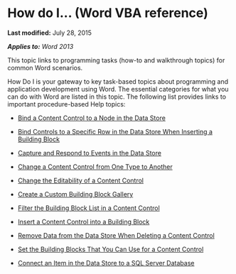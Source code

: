 
# How do I... (Word VBA reference)

 **Last modified:** July 28, 2015

 _**Applies to:** Word 2013_

This topic links to programming tasks (how-to and walkthrough topics) for common Word scenarios.

How Do I is your gateway to key task-based topics about programming and application development using Word. The essential categories for what you can do with Word are listed in this topic. The following list provides links to important procedure-based Help topics:

-  [Bind a Content Control to a Node in the Data Store](f76bcb03-1361-2235-b3ef-cdd078210698.md)
    
-  [Bind Controls to a Specific Row in the Data Store When Inserting a Building Block](c701f613-c14e-267e-7a9b-ea1f193397c2.md)
    
-  [Capture and Respond to Events in the Data Store](5d9fd121-be59-0bcf-68d4-48bf62fc5003.md)
    
-  [Change a Content Control from One Type to Another](e89924d4-3088-2e9a-0797-4553e2ff5ff0.md)
    
-  [Change the Editability of a Content Control](ec1856d6-c19a-cc73-1d9c-237935e69db1.md)
    
-  [Create a Custom Building Block Gallery](472688b6-205c-c88d-5a7e-26334ec5eeeb.md)
    
-  [Filter the Building Block List in a Content Control](0eb233f4-f024-27dd-05d0-4f49c26d1bbc.md)
    
-  [Insert a Content Control into a Building Block](f6e917d9-f756-e36e-696f-bc7cf84b92e3.md)
    
-  [Remove Data from the Data Store When Deleting a Content Control](9b7c7345-bd06-b8e2-d401-dea65ad75f92.md)
    
-  [Set the Building Blocks That You Can Use for a Content Control](6723a4c4-f96c-7bbd-a978-66602ab693c7.md)
    
-  [Connect an Item in the Data Store to a SQL Server Database](5c3ecc43-492d-0668-18f6-752b03dd2a54.md)
    
